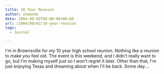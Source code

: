 ```yaml
---
title: 10 Year Reunion
author: shawndo
date: 2004-09-02T00:00:00+00:00
url: /2004/09/02/10-year-reunion
tags:
  - Journal

---
```

I'm in Brownsville for my 10 year high school reunion. Nothing like a reunion to make you feel old. The event is this weekend, and I didn't really want to go, but I'm making myself just so I won't regret it later. Other than that, I'm just enjoying Texas and dreaming about when I'll be back. Some day....